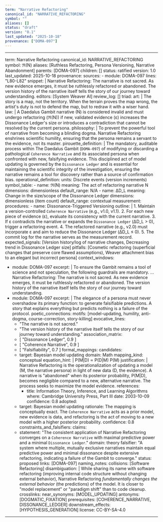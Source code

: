 ```yaml
---
term: "Narrative Refactoring"
canonical_id: "NARRATIVE_REFACTORING"
symbol: ""
aliases: []
status: "draft"
version: "0.1"
last_updated: "2025-10-18"
provenance: ["DOMA-097"]
---
```


---
term: Narrative Refactoring
canonical_id: NARRATIVE_REFACTORING
symbol: ℜ(N)
aliases: [Ruthless Refactoring, Persona Versioning, Narrative Abandonment]
parents: [DOMA-097]
children: []
status: ratified
version: 1.0
last_updated: 2025-10-18
provenance:
  sources:
    - module: DOMA-097
      lines: "L80-L82"
      snippet: |
        Narrative Refactoring: The narrative is not sacred. As new evidence emerges, it must be ruthlessly refactored or abandoned. The version history of the narrative itself tells the story of our journey toward understanding.
  editors: [System Weaver AI]
  review_log: []
triad:
  art: |
    The story is a map, not the territory. When the terrain proves the map wrong, the artist's duty is not to defend the map, but to redraw it with a wiser hand.
  law: |
    A Daedalus Gambit narrative (N) is considered invalid and must undergo refactoring (ℜ(N)) if new, validated evidence (ε) increases the Dissonance Ledger's size or introduces a contradiction that cannot be resolved by the current persona.
  philosophy: |
    To prevent the powerful tool of narrative from becoming a blinding dogma. Narrative Refactoring enshrines scientific humility, ensuring that the persona remains a servant to the evidence, not its master.
pirouette_definition: |
  The mandatory, auditable process within The Daedalus Gambit (`DOMA-097`) of modifying or discarding a pathological `Coherence Narrative` and its associated persona when confronted with new, falsifying evidence. This disciplined act of model updating is governed by the `Dissonance Ledger` and is essential for maintaining the scientific integrity of the investigation, ensuring the narrative remains a tool for discovery rather than a source of confirmation bias.
operational_definition:
  units: Discrete events (version increments)
  symbol_table:
    - name: ℜ(N)
      meaning: The act of refactoring narrative N
      dimensions: dimensionless
      default_range: N/A
    - name: ΔD_L
      meaning: Change in the size/scope of the Dissonance Ledger
      dimensions: dimensionless (item count)
      default_range: contextual
  measurement:
    procedures:
      - name: Dissonance-Triggered Versioning
        outline: |
          1. Maintain a version-controlled `Coherence Narrative` (e.g., v1.0, v1.1).
          2. For each new piece of evidence (ε), evaluate its consistency with the current narrative.
          3. If ε contradicts the narrative or expands the `Dissonance Ledger` (ΔD_L > 0), trigger a refactoring event.
          4. The refactored narrative (e.g., v2.0) must incorporate ε and aim to reduce the Dissonance Ledger (ΔD_L ≤ 0).
          5. The commit log for the narrative serves as the measurement record.
        expected_signals: [Version history/log of narrative changes, Decreasing trend in Dissonance Ledger size]
        pitfalls: [Cosmetic refactoring (superficial changes that preserve core flawed assumptions), Weaver attachment bias to an elegant but incorrect persona]
context_windows:
  - module: DOMA-097
    excerpt: |
      To ensure the Gambit remains a tool of science and not speculation, the following guardrails are mandatory. ... Narrative Refactoring: The narrative is not sacred. As new evidence emerges, it must be ruthlessly refactored or abandoned. The version history of the narrative itself tells the story of our journey toward understanding.
  - module: DOMA-097
    excerpt: |
      The elegance of a persona must never overshadow its primary function: to generate falsifiable predictions. A story that explains everything but predicts nothing is a failure of the protocol.
poetic_connections:
  motifs: [model-updating, humility, anti-dogma, course-correction, story-killing]
  evocative_lines:
    - "The narrative is not sacred."
    - "The version history of the narrative itself tells the story of our journey toward understanding."
  association_matrix:
    - [ "Dissonance Ledger", 0.9 ]
    - [ "Coherence Narrative", 0.9 ]
    - [ "Falsifiability", 0.7 ]
formal_mappings:
  candidates:
    - target: Bayesian model updating
      domain: Math
      mapping_kind: conceptual
      equation_hint: |
        P(M|D) ∝ P(D|M) P(M)
      justification: |
        Narrative Refactoring is the operationalization of updating a model (M, the narrative persona) in light of new data (D, the evidence). A narrative is "abandoned" when its posterior probability, P(M|D), becomes negligible compared to a new, alternative narrative. The process seeks to maximize the model evidence.
      references:
        - title: Information Theory, Inference, and Learning Algorithms
          where: Cambridge University Press, Part III
          date: 2003-10-09
      confidence: 0.8
  adopted:
    - target: Bayesian model updating
      rationale: The mapping is conceptually exact. The `Coherence Narrative` acts as a prior model, new evidence is data, and refactoring is the act of moving to a new model with a higher posterior probability.
      confidence: 0.8
constraints_and_falsifiers:
  claims:
    - statement: "The consistent application of Narrative Refactoring converges on a `Coherence Narrative` with maximal predictive power and a minimal `Dissonance Ledger`."
      domain: theory
      falsifier: "A system where multiple, mutually exclusive narratives maintain equal predictive power and minimal dissonance despite extensive refactoring, indicating a failure of the Gambit to converge."
      status: proposed
      links: [DOMA-097]
naming_notes:
  collisions: [Software Refactoring]
  disambiguation: |
    While sharing its name with software refactoring (improving internal code structure without changing external behavior), Narrative Refactoring *fundamentally changes the external behavior* (the predictions) of the model. It is closer to "model replacement" or "paradigm shift" than to code cleanup.
crosslinks:
  near_synonyms: [MODEL_UPDATING]
  antonyms: [DOGMATIC_FIXATION]
  prerequisites: [COHERENCE_NARRATIVE, DISSONANCE_LEDGER]
  downstream_effects: [HYPOTHESIS_GENERATION]
license: CC-BY-SA-4.0
---